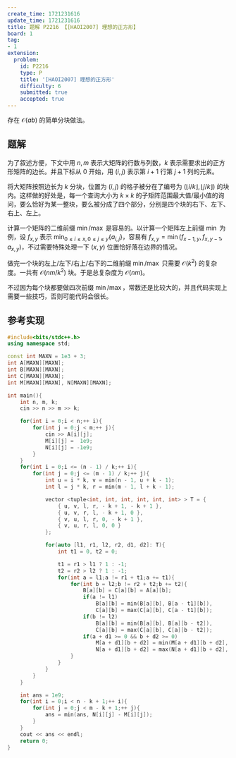 ```yaml
---
create_time: 1721231616
update_time: 1721231616
title: 题解 P2216 【[HAOI2007] 理想的正方形】
board: 1
tag:
- 1
extension:
  problem:
    id: P2216
    type: P
    title: '[HAOI2007] 理想的正方形'
    difficulty: 6
    submitted: true
    accepted: true
---
```


存在 $\mathcal O(ab)$ 的简单分块做法。

## 题解

为了叙述方便，下文中用 $n,m$ 表示大矩阵的行数与列数，$k$ 表示需要求出的正方形矩阵的边长。并且下标从 $0$ 开始，用 $(i, j)$ 表示第 $i+1$ 行第 $j+1$ 列的元素。

将大矩阵按照边长为 $k$ 分块，位置为 $(i, j)$ 的格子被分在了编号为 $(\lfloor i/k\rfloor, \lfloor j/k\rfloor)$ 的块内。这样做的好处是，每一个查询大小为 $k\times k$ 的子矩阵范围最大值/最小值的询问，要么恰好为某一整块，要么被分成了四个部分，分别是四个块的右下、左下、右上、左上。

计算一个矩阵的二维前缀 $\min/\max$ 是容易的。以计算一个矩阵左上前缀 $\min$ 为例，设 $f_{x,y}$ 表示 $\min_{0\le i\le x,0\le j\le y}\{a_{i,j}\}$，容易有 $f_{x,y} = \min(f_{x-1,y},f_{x,y-1},a_{x,y})$，不过需要特殊处理一下 $(x,y)$ 位置恰好落在边界的情况。

做完一个块的左上/左下/右上/右下的二维前缀 $\min/\max$ 只需要 $\mathcal O(k^2)$ 的复杂度。一共有 $\mathcal O(nm/k^2)$ 块。于是总复杂度为 $\mathcal O(nm)$。

不过因为每个块都要做四次前缀 $\min/\max$，常数还是比较大的，并且代码实现上需要一些技巧，否则可能代码会很长。

## 参考实现

```cpp
#include<bits/stdc++.h>
using namespace std;

const int MAXN = 1e3 + 3;
int A[MAXN][MAXN];
int B[MAXN][MAXN];
int C[MAXN][MAXN];
int M[MAXN][MAXN], N[MAXN][MAXN];

int main(){
    int n, m, k;
    cin >> n >> m >> k;

    for(int i = 0;i < n;++ i){
        for(int j = 0;j < m;++ j){
            cin >> A[i][j];
            M[i][j] =  1e9;
            N[i][j] = -1e9;
        }
    }
    for(int i = 0;i <= (n - 1) / k;++ i){
        for(int j = 0;j <= (m - 1) / k;++ j){
            int u = i * k, v = min(n - 1, u + k - 1);
            int l = j * k, r = min(m - 1, l + k - 1);

            vector <tuple<int, int, int, int, int, int> > T = {
                { u, v, l, r, - k + 1, - k + 1 },
                { u, v, r, l, - k + 1, 0 },
                { v, u, l, r, 0, - k + 1 },
                { v, u, r, l, 0, 0 }
            };

            for(auto [l1, r1, l2, r2, d1, d2]: T){
                int t1 = 0, t2 = 0;

                t1 = r1 > l1 ? 1 : -1;
                t2 = r2 > l2 ? 1 : -1;
                for(int a = l1;a != r1 + t1;a += t1){
                    for(int b = l2;b != r2 + t2;b += t2){
                        B[a][b] = C[a][b] = A[a][b];
                        if(a != l1)
                            B[a][b] = min(B[a][b], B[a - t1][b]),
                            C[a][b] = max(C[a][b], C[a - t1][b]);
                        if(b != l2)
                            B[a][b] = min(B[a][b], B[a][b - t2]),
                            C[a][b] = max(C[a][b], C[a][b - t2]);
                        if(a + d1 >= 0 && b + d2 >= 0)
                            M[a + d1][b + d2] = min(M[a + d1][b + d2], B[a][b]),
                            N[a + d1][b + d2] = max(N[a + d1][b + d2], C[a][b]);
                    }
                }
            }
        }
    }

    int ans = 1e9;
    for(int i = 0;i < n - k + 1;++ i){
        for(int j = 0;j < m - k + 1;++ j){
            ans = min(ans, N[i][j] - M[i][j]);
        }
    }
    cout << ans << endl;
    return 0;
}
